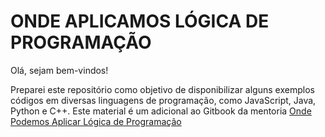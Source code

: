 # ONDE APLICAMOS LÓGICA DE PROGRAMAÇÃO

Olá, sejam bem-vindos!

Preparei este repositório como objetivo de disponibilizar alguns exemplos códigos em diversas linguagens de programação, como JavaScript, Java, Python e C++. Este material é um adicional ao Gitbook da mentoria [Onde Podemos Aplicar Lógica de Programação](https://aline-antunes.gitbook.io/onde-aplicamos-logica-de-programacao)